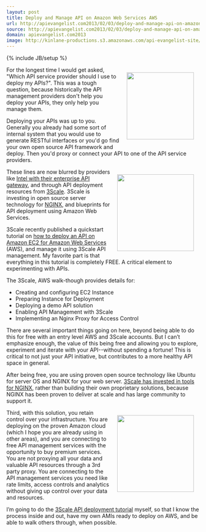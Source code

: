 ```yaml
---
layout: post
title: Deploy and Manage API on Amazon Web Services AWS
url: http://apievangelist.com2013/02/03/deploy-and-manage-api-on-amazon-web-services-aws/
source: http://apievangelist.com2013/02/03/deploy-and-manage-api-on-amazon-web-services-aws/
domain: apievangelist.com2013
image: http://kinlane-productions.s3.amazonaws.com/api-evangelist-site/blog/aws-logo.png
---
```

{% include JB/setup %}
<p><a href="http://aws.amazon.com/" target="_blank"><img style="padding: 15px;" src="https://s3.amazonaws.com/kinlane-productions/AWS_LOGO_CMYK.jpg" alt="" width="175" align="right" /></a></p>
<p>For the longest time I would get asked, "Which API service provider should I use to deploy my APIs?".  This was a tough question, because historically the API management providers don't help you deploy your APIs, they only help you manage them.</p>
<p>Deploying your APIs was up to you.  Generally you already had some sort of internal system that you would use to generate RESTful interfaces or you'd go find your own open source API framework and deploy.  Then you'd proxy or connect your API to one of the API service providers.</p>
<p><a href="http://www.3scale.net/" target="_blank"><img style="padding: 15px;" src="https://s3.amazonaws.com/kinlane-productions/api-service-providers/3scale-logo.jpg" alt="" width="200" align="right" /></a></p>
<p>These lines are now blurred by providers like <a href="http://cloudsecurity.intel.com/">Intel with their enterprise API gateway</a>, and through API deployment resources from <a href="http://3scale.net">3Scale</a>.  3Scale is investing in open source server technology for <a href="http://wiki.nginx.org/Main">NGINX</a>, and blueprints for API deployment using Amazon Web Services.</p>
<p>3Scale recently published a quickstart tutorial on <a title="how to deploy an API on Amazon EC2 for Amazon Web Services" href="http://www.3scale.net/2013/02/quickstart-tutorial-on-how-to-deploy-an-api-on-amazon-ec2-for-amazon-web-services-aws-rookies/">how to deploy an API on Amazon EC2 for Amazon Web Services</a> (AWS), and manage it using 3Scale API management.  My favorite part is that everything in this tutorial is completely FREE.  A critical element to experimenting with APIs.</p>
<p>The 3Scale, AWS walk-though provides details for:</p>
<ul class="mainlist">
<li>Creating and configuring EC2 Instance</li>
<li>Preparing Instance for Deployment</li>
<li>Deploying a demo API solution</li>
<li>Enabling API Management with 3Scale</li>
<li>Implementing an Nginx Proxy for Access Control</li>
</ul>
<p>There are several important things going on here, beyond being able to do this for free with an entry level AWS and 3Scale accounts.  But I can&rsquo;t emphasize enough, the value of this being free and allowing you to explore, experiment and iterate with your API--without spending a fortune!  This is critical to not just your API initiative, but contributes to a more healthy API space in general.</p>
<p>After being free, you are using proven open source technology like Ubuntu for server OS and NGINX for your web server.  <a href="http://apievangelist.com/2012/11/15/3scale-launches-open-source-api-proxy-build-on-ngnix/">3Scale has invested in tools for NGINX</a>, rather than building their own proprietary solutions, because NGINX has been proven to deliver at scale and has large community to support it.</p>
<p><a href="http://wiki.nginx.org/Main" target="_blank"><img style="padding: 15px;" src="https://s3.amazonaws.com/kinlane-productions/nginx/nginx-logo.png" alt="" width="200" align="right" /></a></p>
<p>Third, with this solution, you retain control over your infrastructure.  You are deploying on the proven Amazon cloud (which I hope you are already using in other areas), and you are connecting to free API management services with the opportunity to buy premium services.  You are not proxying all your data and valuable API resources through a 3rd party proxy.  You are connecting to the API management services you need like rate limits, access controls and analytics without giving up control over your data and resources.</p>
<p>I&rsquo;m going to do the <a href="http://www.3scale.net/2013/02/quickstart-tutorial-on-how-to-deploy-an-api-on-amazon-ec2-for-amazon-web-services-aws-rookies/">3Scale API deployment tutorial</a>&nbsp;myself, so that I know the process inside and out, have my own AMIs ready to deploy on AWS, and be able to walk others through, when possible.</p>
